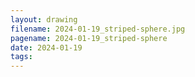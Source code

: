 ```yaml
---
layout: drawing
filename: 2024-01-19_striped-sphere.jpg
pagename: 2024-01-19_striped-sphere
date: 2024-01-19
tags:
---
```

